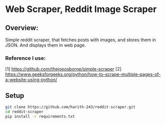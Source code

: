 # Web Scraper, Reddit Image Scraper

## Overview:
Simple reddit scraper, that fetches posts with images, and stores them in JSON. And displays them in web page.

### Reference I use:
[1] https://github.com/thejoeosborne/simple-scraper
[2] https://www.geeksforgeeks.org/python/how-to-scrape-multiple-pages-of-a-website-using-python/

## Setup
```bash
git clone https://github.com/harith-243/reddit-scraper.git
cd reddit-scraper
pip install -r requirements.txt